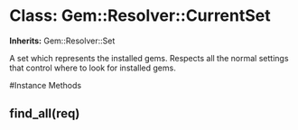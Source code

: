 # Class: Gem::Resolver::CurrentSet
**Inherits:** Gem::Resolver::Set
    

A set which represents the installed gems. Respects all the normal settings
that control where to look for installed gems.



#Instance Methods
## find_all(req) [](#method-i-find_all)

